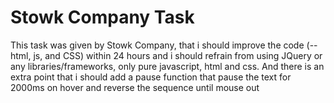 # Stowk Company Task

This task was given by Stowk Company, that i should improve the code (-- html, js, and CSS) within 24 hours and i should refrain from using JQuery or any libraries/frameworks, only pure javascript, html and css.
And there is an extra point that i should add a pause function that pause the text for 2000ms on hover and reverse the sequence until mouse out

